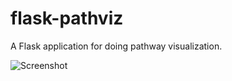 # flask-pathviz

A Flask application for doing pathway visualization.

![Screenshot](https://github.com/DvdByrn/flask-pathviz/blob/supp_fig_3.png)
